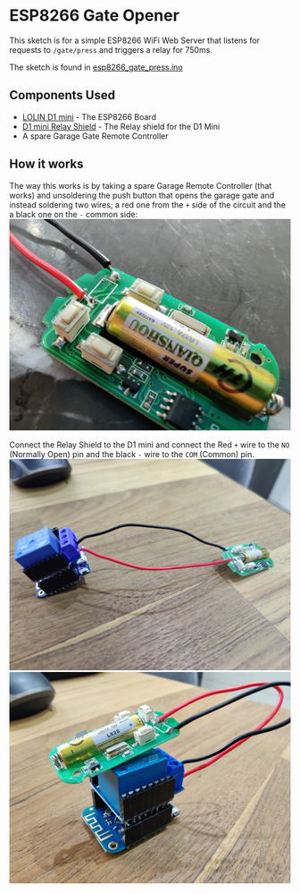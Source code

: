 # ESP8266 Gate Opener

This sketch is for a simple ESP8266 WiFi Web Server that listens for requests to `/gate/press` and triggers a relay for 750ms.

The sketch is found in [esp8266_gate_press.ino](esp8266_gate_press.ino)

## Components Used
* [LOLIN D1 mini](https://docs.wemos.cc/en/latest/d1/d1_mini.html) - The ESP8266 Board
* [D1 mini Relay Shield](https://docs.wemos.cc/en/latest/d1_mini_shiled/relay.html) - The Relay shield for the D1 Mini
* A spare Garage Gate Remote Controller

## How it works
The way this works is by taking a spare Garage Remote Controller (that works) and unsoldering the push button that opens the garage gate and instead soldering two wires; a red one from the `+` side of the circuit and the a black one on the `-` common side: ![Soldering wires on remote control](images/IMG_20200921_160950-min.jpg)

Connect the Relay Shield to the D1 mini and connect the Red `+` wire to the `NO` (Normally Open) pin and the black `-` wire to the `COM` (Common) pin.
![Connected to the Relay Shield](images/IMG_20200930_122635-min.jpg) ![Connected to the Relay Shield 2](images/IMG_20200930_122709-min.jpg)
